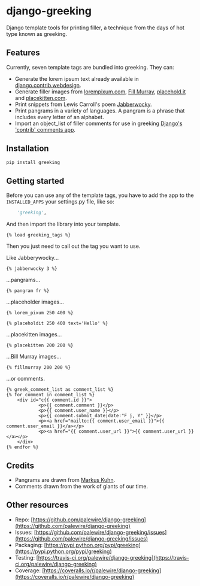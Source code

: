 # django-greeking

Django template tools for printing filler, a technique from the days of hot type known as greeking.

## Features

Currently, seven template tags are bundled into greeking. They can:

* Generate the lorem ipsum text already available in [django.contrib.webdesign](http://docs.djangoproject.com/en/dev/ref/contrib/webdesign/#ref-contrib-webdesign).
* Generate filler images from [lorempixum.com](http://lorempixum.com), [Fill Murray](http://www.fillmurray.com/), [placehold.it](http://placehold.it) and [placekitten.com](http://www.placekitten.com).
* Print snippets from Lewis Carroll's poem [Jabberwocky](http://en.wikipedia.org/wiki/Jabberwocky).
* Print pangrams in a variety of languages. A pangram is a phrase that includes every letter of an alphabet.
* Import an object_list of filler comments for use in greeking [Django's 'contrib' comments app](http://docs.djangoproject.com/en/dev/ref/contrib/comments/).

## Installation

```bash
pip install greeking
```

## Getting started

Before you can use any of the template tags, you have to add the app to the
``INSTALLED_APPS`` your settings.py file, like so:

```python
    'greeking',
```

And then import the library into your template.

```html+django
{% load greeking_tags %}
```

Then you just need to call out the tag you want to use.

Like Jabberywocky...

```html+django
{% jabberwocky 3 %}
```

...pangrams...

```html+django
{% pangram fr %}
```

...placeholder images...

```html+django
{% lorem_pixum 250 400 %}
```

```html+django
{% placeholdit 250 400 text='Hello' %}
```

...placekitten images...

```html+django
{% placekitten 200 200 %}
```

...Bill Murray images...

```html+django
{% fillmurray 200 200 %}
```

...or comments.

```html+django
{% greek_comment_list as comment_list %}
{% for comment in comment_list %}
    <div id="c{{ comment.id }}">
            <p>{{ comment.comment }}</p>
            <p>{{ comment.user_name }}</p>
            <p>{{ comment.submit_date|date:"F j, Y" }}</p>
            <p><a href="mailto:{{ comment.user_email }}">{{ comment.user_email }}</a></p>
            <p><a href="{{ comment.user_url }}">{{ comment.user_url }}</a></p>
    </div>
{% endfor %}
```

## Credits

* Pangrams are drawn from [Markus Kuhn](http://www.cl.cam.ac.uk/~mgk25/ucs/examples/quickbrown.txt).
* Comments drawn from the work of giants of our time.

## Other resources

* Repo: [https://github.com/palewire/django-greeking](https://github.com/palewire/django-greeking)
* Issues: [https://github.com/palewire/django-greeking/issues](https://github.com/palewire/django-greeking/issues)
* Packaging: [https://pypi.python.org/pypi/greeking](https://pypi.python.org/pypi/greeking)
* Testing: [https://travis-ci.org/palewire/django-greeking](https://travis-ci.org/palewire/django-greeking)
* Coverage: [https://coveralls.io/r/palewire/django-greeking](https://coveralls.io/r/palewire/django-greeking)

